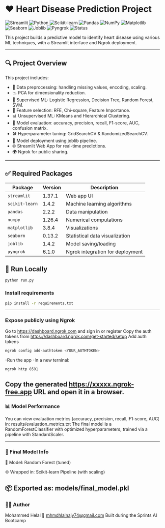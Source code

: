 # ❤️ Heart Disease Prediction Project

![Streamlit](https://img.shields.io/badge/Streamlit-Enabled-blueviolet)
![Python](https://img.shields.io/badge/Python-3.12-blue)
![Scikit-learn](https://img.shields.io/badge/Scikit--learn-Used-orange)
![Pandas](https://img.shields.io/badge/Pandas-Used-darkblue)
![NumPy](https://img.shields.io/badge/NumPy-Used-lightgrey)
![Matplotlib](https://img.shields.io/badge/Matplotlib-Used-green)
![Seaborn](https://img.shields.io/badge/Seaborn-Used-teal)
![Joblib](https://img.shields.io/badge/Joblib-Used-purple)
![Pyngrok](https://img.shields.io/badge/Pyngrok-Used-black)
![Status](https://img.shields.io/badge/Status-Ongoing-yellow)

This project builds a predictive model to identify heart disease using various ML techniques, with a Streamlit interface and Ngrok deployment.

---

## 🔍 Project Overview

This project includes:

- 🧹 Data preprocessing: handling missing values, encoding, scaling.
- 📉 PCA for dimensionality reduction.
- 🧠 Supervised ML: Logistic Regression, Decision Tree, Random Forest, SVM.
- 🔬 Feature selection: RFE, Chi-square, Feature Importance.
- 📊 Unsupervised ML: KMeans and Hierarchical Clustering.
- 🧪 Model evaluation: accuracy, precision, recall, F1-score, AUC, confusion matrix.
- 🛠️ Hyperparameter tuning: GridSearchCV & RandomizedSearchCV.
- 💾 Model deployment using joblib pipeline.
- 🌐 Streamlit Web App for real-time predictions.
- 🌍 Ngrok for public sharing.

---

## ✅ Required Packages

| Package        | Version | Description                      |
| -------------- | ------- | -------------------------------- |
| `streamlit`    | 1.37.1  | Web app UI                       |
| `scikit-learn` | 1.4.2   | Machine learning algorithms      |
| `pandas`       | 2.2.2   | Data manipulation                |
| `numpy`        | 1.26.4  | Numerical computations           |
| `matplotlib`   | 3.8.4   | Visualizations                   |
| `seaborn`      | 0.13.2  | Statistical data visualization   |
| `joblib`       | 1.4.2   | Model saving/loading             |
| `pyngrok`      | 6.1.0   | Ngrok integration for deployment |


## 🚀 Run Locally

```bash
python run.py
```
### Install requirements

```bash
pip install -r requirements.txt
```
---
### Expose publicly using Ngrok

Go to https://dashboard.ngrok.com and sign in or register
Copy the auth tokens from https://dashboard.ngrok.com/get-started/setup
Add auth tokens
```bash
ngrok config add-authtoken <YOUR_AUTHTOKEN>
```
-Run the app
-In a new terninal:
```bash
ngrok http 8501
```
Copy the generated https://xxxxx.ngrok-free.app URL and open it in a browser.
---

### 📊 Model Performance

You can view evaluation metrics (accuracy, precision, recall, F1-score, AUC) in:
results/evaluation_metrics.txt
The final model is a RandomForestClassifier with optimized hyperparameters, trained via a pipeline with StandardScaler.

---
### 🧠 Final Model Info

🔎 Model: Random Forest (tuned)

⚙️ Wrapped in: Scikit-learn Pipeline (with scaling)

📦 Exported as: models/final_model.pkl
---



### 🧑‍💻 Author
Mohammed Helal
📧 mhmdhlalnajy74@gmail.com
Built during the Sprints AI Bootcamp
